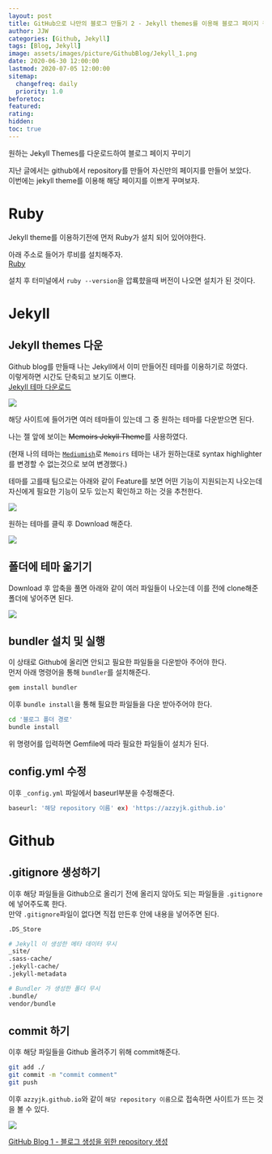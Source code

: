 ```yaml
---
layout: post
title: GitHub으로 나만의 블로그 만들기 2 - Jekyll themes를 이용해 블로그 페이지 꾸미기
author: JJW
categories: [Github, Jekyll]
tags: [Blog, Jekyll]
image: assets/images/picture/GithubBlog/Jekyll_1.png
date: 2020-06-30 12:00:00
lastmod: 2020-07-05 12:00:00
sitemap:
  changefreq: daily
  priority: 1.0
beforetoc:
featured:
rating:
hidden:
toc: true
---
```


원하는 Jekyll Themes를 다운로드하여 블로그 페이지 꾸미기

지난 글에서는 github에서 repository를 만들어 자신만의 페이지를 만들어 보았다.  
이번에는 jekyll theme를 이용해 해당 페이지를 이쁘게 꾸며보자.

# Ruby

Jekyll theme를 이용하기전에 먼저 Ruby가 설치 되어 있어야한다.

아래 주소로 들어가 루비를 설치해주자.  
[Ruby](https://rubygems.org/pages/download)

설치 후 터미널에서 `ruby --version`을 압룍햤을때 버전이 나오면 설치가 된 것이다.

# Jekyll

## Jekyll themes 다운

Github blog를 만들때 나는 Jekyll에서 이미 만들어진 테마를 이용하기로 하였다.  
이렇게하면 시간도 단축되고 보기도 이쁘다.  
[Jekyll 테마 다운로드](http://jekyllthemes.org/)

<img class="blogPict" src="/assets/images/picture/GithubBlog/Jekyll_1.png">

해당 사이트에 들어가면 여러 테마들이 있는데 그 중 원하는 테마를 다운받으면 된다.

나는 젤 앞에 보이는 ~~Memoirs Jekyll Theme~~를 사용하였다.

(현재 나의 테마는 [`Mediumish`](https://jekyllthemes.io/theme/mediumish)로 `Memoirs` 테마는 내가 원하는대로 syntax highlighter를 변경할 수 없는것으로 보여 변경했다.)

테마를 고를때 팀으로는 아래와 같이 Feature를 보면 어떤 기능이 지원되는지 나오는데 자신에게 필요한 기능이 모두 있는지 확인하고 하는 것을 추천한다.

<img class="blogPict" src="/assets/images/picture/GithubBlog/Jekyll_4.png">

원하는 테마를 클릭 후 Download 해준다.

<img class="blogPict" src="/assets/images/picture/GithubBlog/Jekyll_2.png">

## 폴더에 테마 옮기기

Download 후 압축을 풀면 아래와 같이 여러 파일들이 나오는데 이를 전에 clone해준 폴더에 넣어주면 된다.

<img class="blogPict" src="/assets/images/picture/GithubBlog/Jekyll_3.png">

## bundler 설치 및 실행

이 상태로 Github에 올리면 안되고 필요한 파일들을 다운받아 주어야 한다.  
먼저 아래 명령어을 통해 `bundler`를 설치해준다.

```sh
gem install bundler
```

이후 `bundle install`을 통해 필요한 파일들을 다운 받아주어야 한다.

```sh
cd '블로그 폴더 경로'
bundle install
```

위 명령어를 입력하면 Gemfile에 따라 필요한 파일들이 설치가 된다.

## config.yml 수정

이후 `_config.yml` 파일에서 baseurl부분을 수정해준다.

```sh
baseurl: '해당 repository 이름' ex) 'https://azzyjk.github.io'
```

# Github

## .gitignore 생성하기

이후 해당 파일들을 Github으로 올리기 전에 올리지 않아도 되는 파일들을 `.gitignore`에 넣어주도록 한다.  
만약 `.gitignore`파일이 없다면 직접 만든후 안에 내용을 넣어주면 된다.

```sh
.DS_Store

# Jekyll 이 생성한 메타 데이터 무시
_site/
.sass-cache/
.jekyll-cache/
.jekyll-metadata

# Bundler 가 생성한 폴더 무시
.bundle/
vendor/bundle
```

## commit 하기

이후 해당 파일들을 Github 올려주기 위해 commit해준다.

```sh
git add ./
git commit -m "commit comment"
git push
```

이후 `azzyjk.github.io`와 같이 `해당 repository 이름`으로 접속하면 사이트가 뜨는 것을 볼 수 있다.

<img class="blogPict" src="/assets/images/picture/GithubBlog/Githubblog_1.png">

[GitHub Blog 1 - 블로그 생성을 위한 repository 생성](../GithubBlog_1)
